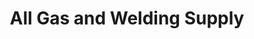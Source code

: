 ---
title: "All Gas and Welding Supply"
url: /dingmans-ferry/all-gas-and-welding-supply/
shop: Treibstoff
---